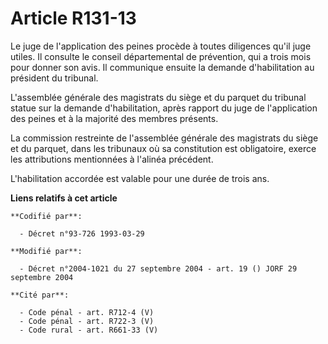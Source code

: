# Article R131-13

Le juge de l'application des peines procède à toutes diligences qu'il juge utiles. Il consulte le conseil départemental de
prévention, qui a trois mois pour donner son avis. Il communique ensuite la demande d'habilitation au président du tribunal.

L'assemblée générale des magistrats du siège et du parquet du tribunal statue sur la demande d'habilitation, après rapport du
juge de l'application des peines et à la majorité des membres présents.

La commission restreinte de l'assemblée générale des magistrats du siège et du parquet, dans les tribunaux où sa constitution
est obligatoire, exerce les attributions mentionnées à l'alinéa précédent.

L'habilitation accordée est valable pour une durée de trois ans.

**Liens relatifs à cet article**

	**Codifié par**:

	  - Décret n°93-726 1993-03-29

	**Modifié par**:

	  - Décret n°2004-1021 du 27 septembre 2004 - art. 19 () JORF 29 septembre 2004

	**Cité par**:

	  - Code pénal - art. R712-4 (V)
	  - Code pénal - art. R722-3 (V)
	  - Code rural - art. R661-33 (V)
